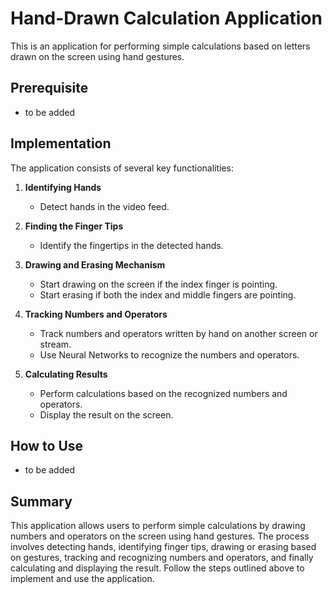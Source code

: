 # Hand-Drawn Calculation Application

This is an application for performing simple calculations based on letters drawn on the screen using hand gestures.

## Prerequisite

- to be added 

## Implementation

The application consists of several key functionalities:

1. **Identifying Hands**
   - Detect hands in the video feed.
   
2. **Finding the Finger Tips**
   - Identify the fingertips in the detected hands.

3. **Drawing and Erasing Mechanism**
   - Start drawing on the screen if the index finger is pointing.
   - Start erasing if both the index and middle fingers are pointing.

4. **Tracking Numbers and Operators**
   - Track numbers and operators written by hand on another screen or stream.
   - Use Neural Networks to recognize the numbers and operators.

5. **Calculating Results**
   - Perform calculations based on the recognized numbers and operators.
   - Display the result on the screen.

## How to Use

- to be added

## Summary

This application allows users to perform simple calculations by drawing numbers and operators on the screen using hand gestures. The process involves detecting hands, identifying finger tips, drawing or erasing based on gestures, tracking and recognizing numbers and operators, and finally calculating and displaying the result. Follow the steps outlined above to implement and use the application.
